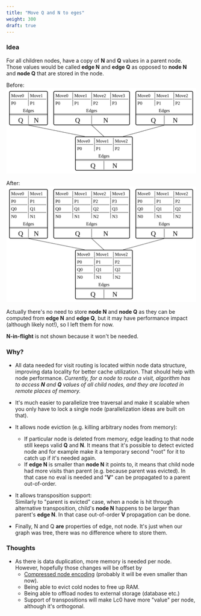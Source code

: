 ```yaml
---
title: "Move Q and N to eges"
weight: 300
draft: true
---
```


### Idea
For all children nodes, have a copy  of **N** and **Q** values in a parent node. Those values would be called **edge N** and **edge Q** as opposed to **node N** and **node Q** that are stored in the node.

Before:  
![Before](before.svg)

After:  
![After](after.svg)

Actually there's no need to store **node N** and **node Q** as they can be computed from **edge N** and **edge Q**, but it may have performance impact (although likely not!), so I left them for now.

**N-in-flight** is not shown because it won't be needed.

### Why?


* All data needed for visit routing is located within node data structure, improving data locality for better cache utilization. That should help with node performance. *Currently, for a node to route a visit, algorithm has to access **N** and **Q** values of all child nodes, and they are located in remote places of memory.*

* It's much easier to parallelize tree traversal and make it scalable when you only have to lock a single node (parallelization ideas are built on that).

* It allows node eviction (e.g. killing arbitrary nodes from memory):
    * If particular node is deleted from memory, edge leading to that node still keeps valid **Q** and **N**. It means that it's possible to detect evicted node and for example make it a temporary second "root" for it to catch up if it's needed again.
    * If **edge N** is smaller than **node N** it points to, it means that child node had more visits than parent (e.g. because parent was evicted). In that case no eval is needed and "**V**" can be propagated to a parent out-of-order.

* It allows transposition support:  
Similarly to "parent is evicted" case, when a node is hit through alternative transposition, child's **node N** happens to be larger than parent's **edge N**. In that case out-of-order **V** propagation can be done.

* Finally, N and Q **are** properties of edge, not node. It's just when our graph was tree, there was no difference where to store them.

### Thoughts

* As there is data duplication, more memory is needed per node. However, hopefully those changes will be offset by
    * [Compressed node encoding](../encoding/) (probably it will be even smaller than now).
    * Being able to evict cold nodes to free up RAM.
    * Being able to offload nodes to external storage (database etc.)
    * Support of transpositions will make Lc0 have more "value" per node, although it's orthogonal.